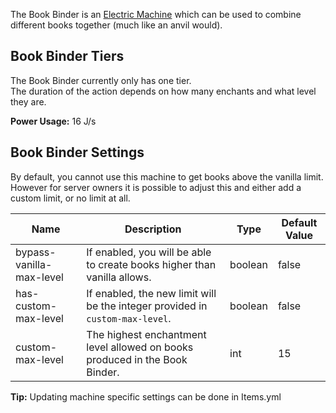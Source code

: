 The Book Binder is an [Electric Machine](https://github.com/Slimefun/Slimefun4/wiki/Electric-Machines) which can be used to combine different books together (much like an anvil would).  

## Book Binder Tiers
The Book Binder currently only has one tier.  
The duration of the action depends on how many enchants and what level they are.

**Power Usage:** 16 J/s

## Book Binder Settings
By default, you cannot use this machine to get books above the vanilla limit.  
However for server owners it is possible to adjust this and either add a custom limit, or no limit at all.

| Name                     | Description                                                                   | Type    | Default Value |
| ------------------------ | ----------------------------------------------------------------------------- | ------- | ------------- |
| bypass-vanilla-max-level | If enabled, you will be able to create books higher than vanilla allows.      | boolean | false         |
| has-custom-max-level     | If enabled, the new limit will be the integer provided in `custom-max-level`. | boolean | false         |
| custom-max-level         | The highest enchantment level allowed on books produced in the Book Binder.   | int     | 15            |

**Tip:** Updating machine specific settings can be done in Items.yml
